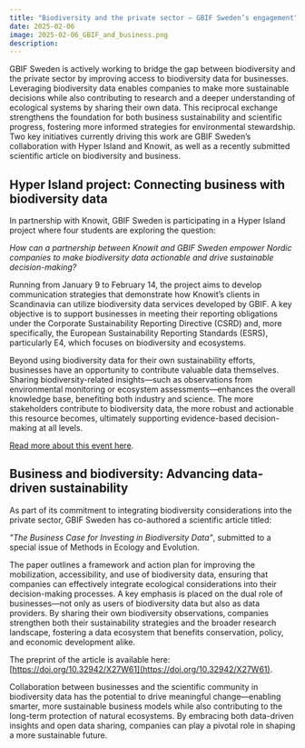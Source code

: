 ```yaml
---
title: "Biodiversity and the private sector – GBIF Sweden’s engagement"
date: 2025-02-06
image: 2025-02-06_GBIF_and_business.png
description:
---
```

GBIF Sweden is actively working to bridge the gap between biodiversity and the private sector by improving access to biodiversity data for businesses. Leveraging biodiversity data enables companies to make more sustainable decisions while also contributing to research and a deeper understanding of ecological systems by sharing their own data. This reciprocal exchange strengthens the foundation for both business sustainability and scientific progress, fostering more informed strategies for environmental stewardship. Two key initiatives currently driving this work are GBIF Sweden’s collaboration with Hyper Island and Knowit, as well as a recently submitted scientific article on biodiversity and business.

## Hyper Island project: Connecting business with biodiversity data

In partnership with Knowit, GBIF Sweden is participating in a Hyper Island project where four students are exploring the question:

_How can a partnership between Knowit and GBIF Sweden empower Nordic companies to make biodiversity data actionable and drive sustainable decision-making?_

Running from January 9 to February 14, the project aims to develop communication strategies that demonstrate how Knowit’s clients in Scandinavia can utilize biodiversity data services developed by GBIF. A key objective is to support businesses in meeting their reporting obligations under the Corporate Sustainability Reporting Directive (CSRD) and, more specifically, the European Sustainability Reporting Standards (ESRS), particularly E4, which focuses on biodiversity and ecosystems.

Beyond using biodiversity data for their own sustainability efforts, businesses have an opportunity to contribute valuable data themselves. Sharing biodiversity-related insights—such as observations from environmental monitoring or ecosystem assessments—enhances the overall knowledge base, benefiting both industry and science. The more stakeholders contribute to biodiversity data, the more robust and actionable this resource becomes, ultimately supporting evidence-based decision-making at all levels.

[Read more about this event here](/events/2025/02/hyper-island-project-connecting-business-with-biodiversity-data/).

## Business and biodiversity: Advancing data-driven sustainability

As part of its commitment to integrating biodiversity considerations into the private sector, GBIF Sweden has co-authored a scientific article titled:

_"The Business Case for Investing in Biodiversity Data"_, submitted to a special issue of Methods in Ecology and Evolution.

The paper outlines a framework and action plan for improving the mobilization, accessibility, and use of biodiversity data, ensuring that companies can effectively integrate ecological considerations into their decision-making processes. A key emphasis is placed on the dual role of businesses—not only as users of biodiversity data but also as data providers. By sharing their own biodiversity observations, companies strengthen both their sustainability strategies and the broader research landscape, fostering a data ecosystem that benefits conservation, policy, and economic development alike.

The preprint of the article is available here: [https://doi.org/10.32942/X27W61](https://doi.org/10.32942/X27W61).

Collaboration between businesses and the scientific community in biodiversity data has the potential to drive meaningful change—enabling smarter, more sustainable business models while also contributing to the long-term protection of natural ecosystems. By embracing both data-driven insights and open data sharing, companies can play a pivotal role in shaping a more sustainable future.
